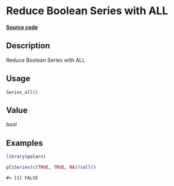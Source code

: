 
# Reduce Boolean Series with ALL

[**Source code**](https://github.com/pola-rs/r-polars/tree/53c7d964901ed4a019998e89aff8c6d44691d793/R/series__series.R#L525)

## Description

Reduce Boolean Series with ALL

## Usage

<pre><code class='language-R'>Series_all()
</code></pre>

## Value

bool

## Examples

``` r
library(polars)

pl$Series(c(TRUE, TRUE, NA))$all()
```

    #> [1] FALSE
